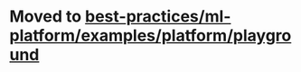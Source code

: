 # Moved to [best-practices/ml-platform/examples/platform/playground](/best-practices/ml-platform/examples/platform/playground)
